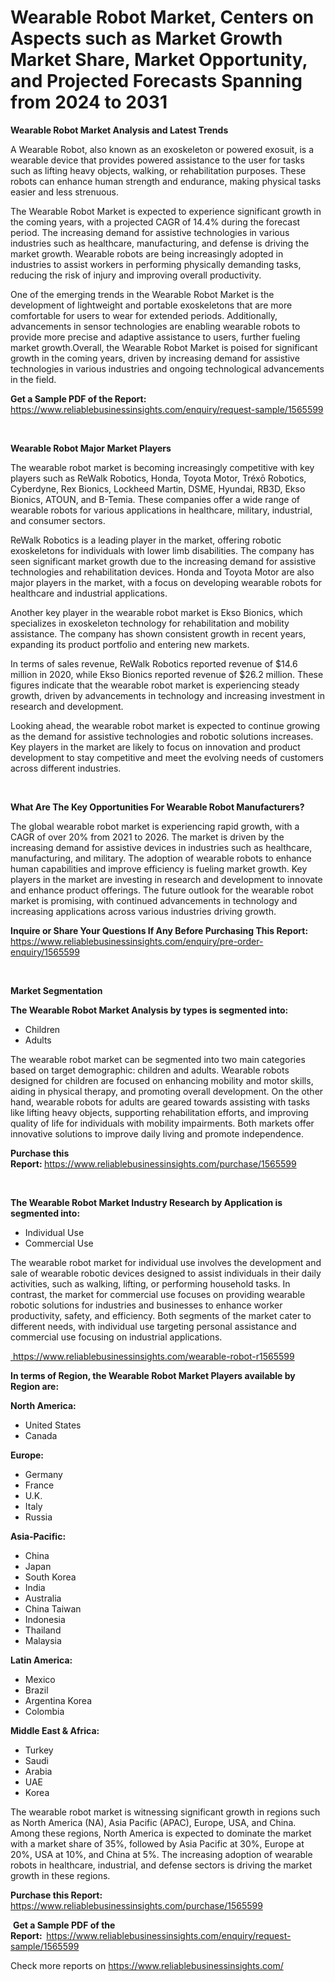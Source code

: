 <p><h1>Wearable Robot Market, Centers on Aspects such as Market Growth Market Share, Market Opportunity, and Projected Forecasts Spanning from 2024 to 2031</h1></p><p><strong>Wearable Robot Market Analysis and Latest Trends</strong></p>
<p><p>A Wearable Robot, also known as an exoskeleton or powered exosuit, is a wearable device that provides powered assistance to the user for tasks such as lifting heavy objects, walking, or rehabilitation purposes. These robots can enhance human strength and endurance, making physical tasks easier and less strenuous.</p><p>The Wearable Robot Market is expected to experience significant growth in the coming years, with a projected CAGR of 14.4% during the forecast period. The increasing demand for assistive technologies in various industries such as healthcare, manufacturing, and defense is driving the market growth. Wearable robots are being increasingly adopted in industries to assist workers in performing physically demanding tasks, reducing the risk of injury and improving overall productivity.</p><p>One of the emerging trends in the Wearable Robot Market is the development of lightweight and portable exoskeletons that are more comfortable for users to wear for extended periods. Additionally, advancements in sensor technologies are enabling wearable robots to provide more precise and adaptive assistance to users, further fueling market growth.Overall, the Wearable Robot Market is poised for significant growth in the coming years, driven by increasing demand for assistive technologies in various industries and ongoing technological advancements in the field.</p></p>
<p><strong>Get a Sample PDF of the Report:&nbsp;</strong> <a href="https://www.reliablebusinessinsights.com/enquiry/request-sample/1565599">https://www.reliablebusinessinsights.com/enquiry/request-sample/1565599</a></p>
<p>&nbsp;</p>
<p><strong>Wearable Robot Major Market Players</strong></p>
<p><p>The wearable robot market is becoming increasingly competitive with key players such as ReWalk Robotics, Honda, Toyota Motor, Tréx​​ō Robotics, Cyberdyne, Rex Bionics, Lockheed Martin, DSME, Hyundai, RB3D, Ekso Bionics, ATOUN, and B-Temia. These companies offer a wide range of wearable robots for various applications in healthcare, military, industrial, and consumer sectors.</p><p>ReWalk Robotics is a leading player in the market, offering robotic exoskeletons for individuals with lower limb disabilities. The company has seen significant market growth due to the increasing demand for assistive technologies and rehabilitation devices. Honda and Toyota Motor are also major players in the market, with a focus on developing wearable robots for healthcare and industrial applications.</p><p>Another key player in the wearable robot market is Ekso Bionics, which specializes in exoskeleton technology for rehabilitation and mobility assistance. The company has shown consistent growth in recent years, expanding its product portfolio and entering new markets.</p><p>In terms of sales revenue, ReWalk Robotics reported revenue of $14.6 million in 2020, while Ekso Bionics reported revenue of $26.2 million. These figures indicate that the wearable robot market is experiencing steady growth, driven by advancements in technology and increasing investment in research and development.</p><p>Looking ahead, the wearable robot market is expected to continue growing as the demand for assistive technologies and robotic solutions increases. Key players in the market are likely to focus on innovation and product development to stay competitive and meet the evolving needs of customers across different industries.</p></p>
<p>&nbsp;</p>
<p><strong>What Are The Key Opportunities For Wearable Robot Manufacturers?</strong></p>
<p><p>The global wearable robot market is experiencing rapid growth, with a CAGR of over 20% from 2021 to 2026. The market is driven by the increasing demand for assistive devices in industries such as healthcare, manufacturing, and military. The adoption of wearable robots to enhance human capabilities and improve efficiency is fueling market growth. Key players in the market are investing in research and development to innovate and enhance product offerings. The future outlook for the wearable robot market is promising, with continued advancements in technology and increasing applications across various industries driving growth.</p></p>
<p><strong>Inquire or Share Your Questions If Any Before Purchasing This Report:</strong> <a href="https://www.reliablebusinessinsights.com/enquiry/pre-order-enquiry/1565599">https://www.reliablebusinessinsights.com/enquiry/pre-order-enquiry/1565599</a></p>
<p>&nbsp;</p>
<p><strong>Market Segmentation</strong></p>
<p><strong>The Wearable Robot Market Analysis by types is segmented into:</strong></p>
<p><ul><li>Children</li><li>Adults</li></ul></p>
<p><p>The wearable robot market can be segmented into two main categories based on target demographic: children and adults. Wearable robots designed for children are focused on enhancing mobility and motor skills, aiding in physical therapy, and promoting overall development. On the other hand, wearable robots for adults are geared towards assisting with tasks like lifting heavy objects, supporting rehabilitation efforts, and improving quality of life for individuals with mobility impairments. Both markets offer innovative solutions to improve daily living and promote independence.</p></p>
<p><strong>Purchase this Report:&nbsp;</strong><a href="https://www.reliablebusinessinsights.com/purchase/1565599">https://www.reliablebusinessinsights.com/purchase/1565599</a></p>
<p>&nbsp;</p>
<p><strong>The Wearable Robot Market Industry Research by Application is segmented into:</strong></p>
<p><ul><li>Individual Use</li><li>Commercial Use</li></ul></p>
<p><p>The wearable robot market for individual use involves the development and sale of wearable robotic devices designed to assist individuals in their daily activities, such as walking, lifting, or performing household tasks. In contrast, the market for commercial use focuses on providing wearable robotic solutions for industries and businesses to enhance worker productivity, safety, and efficiency. Both segments of the market cater to different needs, with individual use targeting personal assistance and commercial use focusing on industrial applications.</p></p>
<p><a href="https://www.reliablebusinessinsights.com/wearable-robot-r1565599">&nbsp;https://www.reliablebusinessinsights.com/wearable-robot-r1565599</a></p>
<p><strong>In terms of Region, the Wearable Robot Market Players available by Region are:</strong></p>
<p>
    <p> <strong> North America: </strong>
        <ul>
            <li>United States</li>
            <li>Canada</li>
        </ul>
        </p> 
    <p> <strong> Europe: </strong>
        <ul>
            <li>Germany</li>
            <li>France</li>
            <li>U.K.</li>
            <li>Italy</li>
            <li>Russia</li>
        </ul>
        </p> 
    <p> <strong> Asia-Pacific: </strong>
        <ul>
            <li>China</li>
            <li>Japan</li>
            <li>South Korea</li>
            <li>India</li>
            <li>Australia</li>
            <li>China Taiwan</li>
            <li>Indonesia</li>
            <li>Thailand</li>
            <li>Malaysia</li>
        </ul>
        </p> 
    <p> <strong> Latin America: </strong>
        <ul>
            <li>Mexico</li>
            <li>Brazil</li>
            <li>Argentina Korea</li>
            <li>Colombia</li>
        </ul>
        </p> 
    <p> <strong> Middle East & Africa: </strong>
        <ul>
            <li>Turkey</li>
            <li>Saudi</li>
            <li>Arabia</li>
            <li>UAE</li>
            <li>Korea</li>
        </ul>
    </p>
    </p>
<p><p>The wearable robot market is witnessing significant growth in regions such as North America (NA), Asia Pacific (APAC), Europe, USA, and China. Among these regions, North America is expected to dominate the market with a market share of 35%, followed by Asia Pacific at 30%, Europe at 20%, USA at 10%, and China at 5%. The increasing adoption of wearable robots in healthcare, industrial, and defense sectors is driving the market growth in these regions.</p></p>
<p><strong>Purchase this Report: </strong><a href="https://www.reliablebusinessinsights.com/purchase/1565599">https://www.reliablebusinessinsights.com/purchase/1565599</a></p>
<p>&nbsp;<strong>Get a Sample PDF of the Report:&nbsp;&nbsp;</strong><a href="https://www.reliablebusinessinsights.com/enquiry/request-sample/1565599">https://www.reliablebusinessinsights.com/enquiry/request-sample/1565599</a></p>
<p><strong></strong></p>
<p>Check more reports on <a href="https://www.reliablebusinessinsights.com/">https://www.reliablebusinessinsights.com/</a></p>
